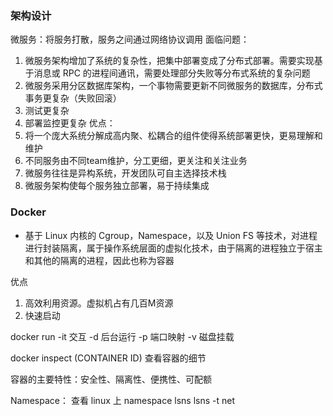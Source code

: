 
### 架构设计
微服务：将服务打散，服务之间通过网络协议调用
面临问题：
1. 微服务架构增加了系统的复杂性，把集中部署变成了分布式部署。需要实现基于消息或 RPC 的进程间通讯，需要处理部分失败等分布式系统的复杂问题
2. 微服务采用分区数据库架构，一个事物需要更新不同微服务的数据库，分布式事务更复杂（失败回滚）
3. 测试更复杂
4. 部署监控更复杂
优点：
1. 将一个庞大系统分解成高内聚、松耦合的组件使得系统部署更快，更易理解和维护
2. 不同服务由不同team维护，分工更细，更关注和关注业务
3. 微服务往往是异构系统，开发团队可自主选择技术栈
4. 微服务架构使每个服务独立部署，易于持续集成

### Docker
- 基于 Linux 内核的 Cgroup，Namespace，以及 Union FS 等技术，对进程进行封装隔离，属于操作系统层面的虚拟化技术，由于隔离的进程独立于宿主和其他的隔离的进程，因此也称为容器

优点
1. 高效利用资源。虚拟机占有几百M资源
2. 快速启动

docker run 
-it 交互
-d 后台运行
-p 端口映射
-v 磁盘挂载

docker inspect (CONTAINER ID) 查看容器的细节

容器的主要特性：安全性、隔离性、便携性、可配额

Namespace：
查看 linux 上 namespace
lsns 
lsns -t <type>net

